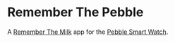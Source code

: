 Remember The Pebble
===================

A [Remember The Milk](https://www.rememberthemilk.com) app for the [Pebble Smart Watch](https://getpebble.com).
